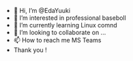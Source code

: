 - 👋 Hi, I’m @EdaYuuki
- 👀 I’m interested in professional baseboll
- 🌱 I’m currently learning Linux comnd
- 💞️ I’m looking to collaborate on ...
- 📫 How to reach me MS Teams
- Thank you !

<!---
EdaYuuki/EdaYuuki is a ✨ special ✨ repository because its `README.md` (this file) appears on your GitHub profile.
You can click the Preview link to take a look at your changes.
--->
